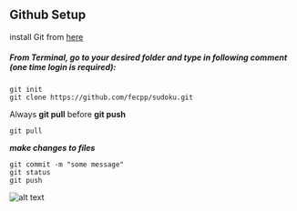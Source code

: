 ## Github Setup
install Git from [here](https://git-scm.com/book/en/v2/Getting-Started-Installing-Git)

##### From Terminal, go to your desired folder and type in following comment (one time login is required):
```
git init
git clone https://github.com/fecpp/sudoku.git
```


Always **git pull** before **git push**
```
git pull
```
***make changes to files***
```
git commit -m "some message"
git status
git push
```

![alt text](https://i.stack.imgur.com/nWYnQ.png)
